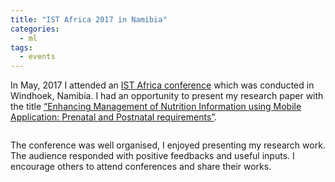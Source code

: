 ```yaml
---
title: "IST Africa 2017 in Namibia"
categories:
  - ml
tags:
  - events
---
```

In May, 2017 I attended an [IST Africa conference](http://www.ist-africa.org/Conference2017/default.asp) which was conducted in Windhoek, Namibia. I had an opportunity to present my research paper with the title  [“Enhancing Management of Nutrition Information using Mobile Application: Prenatal and Postnatal requirements”](https://ieeexplore.ieee.org/abstract/document/8102282).

<img src="/assets/images/namibia.jpg" class="align-center" alt="">

The conference was well organised, I enjoyed presenting my research work. The audience responded with positive feedbacks and useful inputs. I encourage others to attend conferences and share their works.
